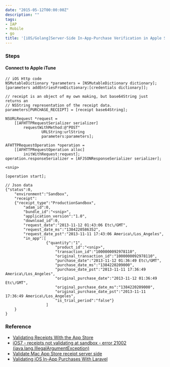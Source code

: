 ```yaml
---
date: "2015-05-12T00:00:00Z"
description: ""
tags:
- IAP
- Mobile
- go
title: '[iOS/Golang]Server-Side In-App-Purchase Verification in Apple Store'
---
```



### Steps

#### Connect to Apple iTune

```
// iOS Http code
NSMutableDictionary *parameters = [NSMutableDictionary dictionary];
[parameters addEntriesFromDictionary:[credentials dictionary]];

// receipt is an object of my own making, but base64String just returns an
// NSString representation of the receipt data.
parameters[PURCHASE_RECEIPT] = [receipt base64String];

NSURLRequest *request =
    [[AFHTTPRequestSerializer serializer]
        requestWithMethod:@"POST"
                URLString:urlString
                parameters:parameters];

AFHTTPRequestOperation *operation =
    [[AFHTTPRequestOperation alloc]
        initWithRequest:request];
operation.responseSerializer = [AFJSONResponseSerializer serializer];

<snip>

[operation start];

// Json data
{"status":0,
    "environment":"Sandbox",
    "receipt":
    {"receipt_type":"ProductionSandbox",
        "adam_id":0,
        "bundle_id":"<snip>",
        "application_version":"1.0",
        "download_id":0,
        "request_date":"2013-11-12 01:43:06 Etc\/GMT",
        "request_date_ms":"1384220586352",
        "request_date_pst":"2013-11-11 17:43:06 America\/Los_Angeles",
        "in_app":[
                  {"quantity":"1",
                      "product_id":"<snip>",
                      "transaction_id":"1000000092978110",
                      "original_transaction_id":"1000000092978110",
                      "purchase_date":"2013-11-12 01:36:49 Etc\/GMT",
                      "purchase_date_ms":"1384220209000",
                      "purchase_date_pst":"2013-11-11 17:36:49 America\/Los_Angeles",
                      "original_purchase_date":"2013-11-12 01:36:49 Etc\/GMT",
                      "original_purchase_date_ms":"1384220209000",
                      "original_purchase_date_pst":"2013-11-11 17:36:49 America\/Los_Angeles",
                      "is_trial_period":"false"}
                  ]
    }
}
```


### Reference

- [Validating Receipts With the App Store](https://developer.apple.com/library/ios/releasenotes/General/ValidateAppStoreReceipt/Chapters/ValidateRemotely.html)
- [iOS7 - receipts not validating at sandbox - error 21002 (java.lang.IllegalArgumentException)](http://stackoverflow.com/questions/19222845/ios7-receipts-not-validating-at-sandbox-error-21002-java-lang-illegalargume/19963192#19963192)
- [Validate Mac App Store receipt server side](http://stackoverflow.com/questions/22957165/validate-mac-app-store-receipt-server-side)
- [Validating iOS In-App Purchases With Laravel](http://blog.goforyt.com/validating-ios-app-purchases-laravel/)